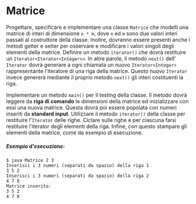 # Matrice

Progettare, specificare e implementare una classe `Matrice` che modelli una matrice di interi di dimensione `n * m`, dove `n` ed `m` sono due valori interi passati al costruttore della classe. Inoltre, dovranno essere presenti anche i metodi getter e setter per osservare e modificare i valori singoli degli elementi della matrice.
Definire un metodo `iterator()` che dovrà restituire un `Iterator<Iterator<Integer>>`. In altre parole, il metodo `next()` dell' `Iterator` dovrà generare a ogni chiamata un nuovo `Iterator<Integer>` rappresentante l'iteratore di una riga della matrice. Questo nuovo `Iterator` invece genererà mediante il proprio metodo `next()` gli interi costituenti la riga.

Implementare un metodo `main()` per il testing della classe. Il metodo dovrà leggere da **riga di comando** le dimensioni della matrice ed inizializzare con essi una nuova matrice. Questa dovrà poi essere popolata con numeri inseriti da **standard input**.
Utilizzare il metodo `iterator()` della classe per restituire l'`Iterator` delle righe. Ciclare sulle righe e per ciascuna farsi restituire l'iterator degli elementi della riga. Infine, con questo stampare gli elementi della matrice, come da esempio di esecuzione.


##### Esempio d'esecuzione:

```text
$ java Matrice 2 3
Inserisci i 3 numeri (separati da spazio) della riga 1
3 5 2 
Inserisci i 3 numeri (separati da spazio) della riga 2
4 7 8
Matrice inserita:
3 5 2 
4 7 8
```
